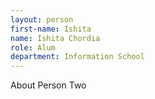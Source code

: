 ```yaml
---
layout: person
first-name: Ishita
name: Ishita Chordia
role: Alum
department: Information School
---
```


About Person Two
